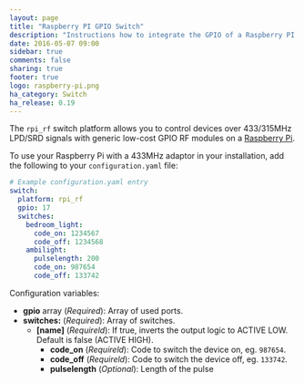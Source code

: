 ```yaml
---
layout: page
title: "Raspberry PI GPIO Switch"
description: "Instructions how to integrate the GPIO of a Raspberry PI into Home Assistant as a switch."
date: 2016-05-07 09:00
sidebar: true
comments: false
sharing: true
footer: true
logo: raspberry-pi.png
ha_category: Switch
ha_release: 0.19
---
```



The `rpi_rf` switch platform allows you to control devices over 433/315MHz LPD/SRD signals with generic low-cost GPIO RF modules on a [Raspberry Pi](https://www.raspberrypi.org/).

To use your Raspberry Pi with a 433MHz adaptor in your installation, add the following to your `configuration.yaml` file:

```yaml
# Example configuration.yaml entry
switch:
  platform: rpi_rf
  gpio: 17
  switches:
    bedroom_light:
      code_on: 1234567
      code_off: 1234568
    ambilight:
      pulselength: 200
      code_on: 987654
      code_off: 133742
```

Configuration variables:

- **gpio** array (*Required*): Array of used ports.
- **switches:** (*Required*): Array of switches.
  - **[name]** (*Requireld*): If true, inverts the output logic to ACTIVE LOW. Default is false (ACTIVE HIGH).
    - **code_on** (*Requireld*): Code to switch the device on, eg. `987654`.
    - **code_off** (*Requireld*):  Code to switch the device off, eg. `133742`.
    - **pulselength** (*Optional*):  Length of the pulse


